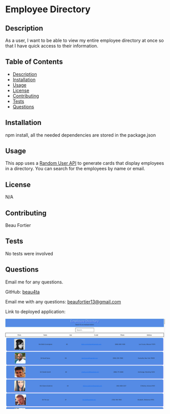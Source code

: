 # Employee Directory
  
  ## Description
  As a user, I want to be able to view my entire employee directory at once so that I have quick access to their information.

  ## Table of Contents
  - [Description](#description)
  - [Installation](#installation)
  - [Usage](#usage)
  - [License](#license)
  - [Contributing](#contributing)
  - [Tests](#tests)
  - [Questions](#questions)

  ## Installation
  npm install, all the needed dependencies are stored in the package.json

  ## Usage
  This app uses a [Random User API](https://randomuser.me/) to generate cards that display employees in a directory. You can search for the employees by name or email.

  ## License
  N/A
  
  ## Contributing
  Beau Fortier

  ## Tests
  No tests were involved

  ## Questions
  Email me for any questions.
  
  GitHub: [beau4ta](https://github.com/beau4ta)
  
  Email me with any questions: beaufortier13@gmail.com
  
Link to deployed application:

<img src='assets/empDirectSS.png'>